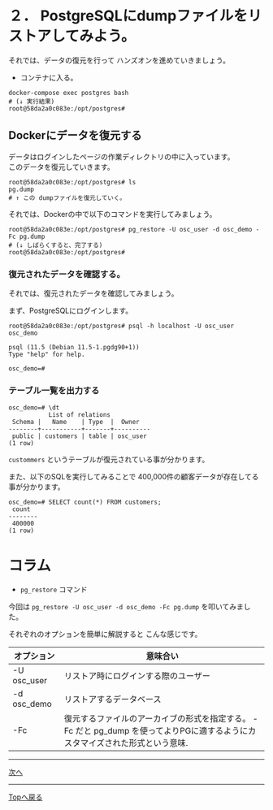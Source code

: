# ２． PostgreSQLにdumpファイルをリストアしてみよう。

それでは、データの復元を行って ハンズオンを進めていきましょう。

- コンテナに入る。

```
docker-compose exec postgres bash
# (↓ 実行結果)
root@58da2a0c083e:/opt/postgres# 
```

## Dockerにデータを復元する

データはログインしたページの作業ディレクトリの中に入っています。  
このデータを復元していきます。

```
root@58da2a0c083e:/opt/postgres# ls 
pg.dump
# ↑ この dumpファイルを復元していく。
```

それでは、Dockerの中で以下のコマンドを実行してみましょう。

```
root@58da2a0c083e:/opt/postgres# pg_restore -U osc_user -d osc_demo -Fc pg.dump
# (↓ しばらくすると、完了する)
root@58da2a0c083e:/opt/postgres# 
```

### 復元されたデータを確認する。

それでは、復元されたデータを確認してみましょう。

まず、PostgreSQLにログインします。

```
root@58da2a0c083e:/opt/postgres# psql -h localhost -U osc_user osc_demo

psql (11.5 (Debian 11.5-1.pgdg90+1))
Type "help" for help.

osc_demo=# 
```

### テーブル一覧を出力する

```
osc_demo=# \dt
           List of relations
 Schema |   Name    | Type  |  Owner   
--------+-----------+-------+----------
 public | customers | table | osc_user
(1 row)

```

`custommers` というテーブルが復元されている事が分かります。

また、以下のSQLを実行してみることで 400,000件の顧客データが存在してる事が分かります。

```
osc_demo=# SELECT count(*) FROM customers;
 count  
--------
 400000
(1 row)

```


# コラム

- `pg_restore` コマンド

今回は `pg_restore -U osc_user -d osc_demo -Fc pg.dump` を叩いてみました。

それぞれのオプションを簡単に解説すると こんな感じです。

| オプション | 意味合い |
| --- | --- |
| -U osc_user | リストア時にログインする際のユーザー |
| -d osc_demo | リストアするデータベース |
| -Fc | 復元するファイルのアーカイブの形式を指定する。 -Fc だと pg_dump を使ってよりPGに適するようにカスタマイズされた形式という意味. |

--- 

[次へ](https://github.com/TakahashiIkki/osc2019-shimane/blob/master/command/3.md)

---

[Topへ戻る](https://github.com/TakahashiIkki/osc2019-shimane/blob/master/HANDS_ON.md)
